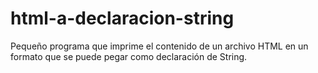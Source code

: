 # html-a-declaracion-string
Pequeño programa que imprime el contenido de un archivo HTML en un formato que se puede pegar como declaración de String.
